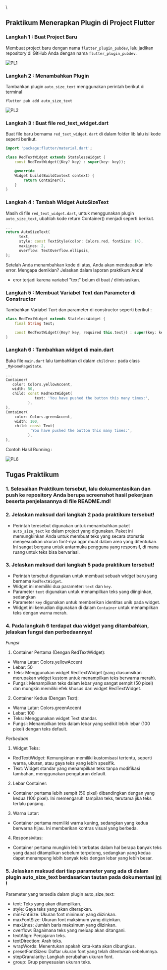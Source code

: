 \
## Praktikum Menerapkan Plugin di Project Flutter

### Langkah 1 : Buat Project Baru

Membuat project baru dengan nama `flutter_plugin_pubdev`, lalu jadikan repository di GitHub Anda dengan nama `flutter_plugin_pubdev`.

![PL1](assets/PL1.png)

### Langkah 2 : Menambahkan Plugin

Tambahkan plugin `auto_size_text` menggunakan perintah berikut di terminal

```
flutter pub add auto_size_text
```

![PL2](assets/PL2.png)

### Langkah 3 : Buat file red_text_widget.dart

Buat file baru bernama `red_text_widget.dart` di dalam folder lib lalu isi kode seperti berikut.

```dart
import 'package:flutter/material.dart';

class RedTextWidget extends StatelessWidget {
    const RedTextWidget({Key? key} : super(key: key));

    @override
    Widget build(BuildContext context) {
        return Container();
    }
}
```

<!-- ![PL3](assets/PL3.png) -->

### Langkah 4 : Tambah Widget AutoSizeText

Masih di file `red_text_widget.dart`, untuk menggunakan plugin `auto_size_text`, ubahlah kode return Container() menjadi seperti berikut.

```dart
...
return AutoSizeText(
      text,
      style: const TextStyle(color: Colors.red, fontSize: 14),
      maxLines: 2,
      overflow: TextOverflow.ellipsis,
);
```

<!-- ![PL4](assets/PL4.png) -->

Setelah Anda menambahkan kode di atas, Anda akan mendapatkan info error. Mengapa demikian? Jelaskan dalam laporan praktikum Anda!

* eror terjadi karena variabel "text" belum di buat / diinisiasikan.

### Langkah 5 : Membuat Variabel Text dan Parameter di Constructor

Tambahkan Variabel `Text` dan parameter di constructor seperti berikut : 

```dart
class RedTextWidget extends StatelessWidget {
    final String text;

    const RedTextWidget({Key? key, required this.text}) : super(key: key);
}

```

<!-- ![PL5](assets/PL5.png) -->

### Langkah 6 : Tambahkan widget di main.dart

Buka file `main.dart` lalu tambahkan di dalam `children:` pada class `_MyHomePageState`.

```dart
...
Container(
   color: Colors.yellowAccent,
   width: 50,
   child: const RedTextWidget(
             text: 'You have pushed the button this many times:',
          ),
),
Container(
    color: Colors.greenAccent,
    width: 100,
    child: const Text(
           'You have pushed the button this many times:',
          ),
),
```

Contoh Hasil Running : 

![PL6](assets/PL6.png)

## Tugas Praktikum 

### 1. Selesaikan Praktikum tersebut, lalu dokumentasikan dan push ke repository Anda berupa screenshot hasil pekerjaan beserta penjelasannya di file README.md!

### 2. Jelaskan maksud dari langkah 2 pada praktikum tersebut!

* Perintah teresebut digunakan untuk menambahkan paket `auto_size_text` ke dalam project yang digunakan. Paket ini memungkinkan Anda untuk membuat teks yang secara otomatis menyesuaikan ukuran font-nya agar muat dalam area yang ditentukan. Ini sangat berguna untuk antarmuka pengguna yang responsif, di mana ruang untuk teks bisa bervariasi.

### 3. Jelaskan maksud dari langkah 5 pada praktikum tersebut!

* Perintah tersebut digunakan untuk membuat sebuah widget baru yang bernama `RedTextWidget`. 
* Widget ini memiliki dua parameter: `text` dan `key`.
* Parameter `text` digunakan untuk menampilkan teks yang diinginkan, sedangkan
* Parameter `key` digunakan untuk memberikan identitas unik pada widget.
* Widget ini kemudian digunakan di dalam `Container` untuk menampilkan teks dengan warna merah.

### 4. Pada langkah 6 terdapat dua widget yang ditambahkan, jelaskan fungsi dan perbedaannya!

*Fungsi*

1. Container Pertama (Dengan RedTextWidget):
* Warna Latar: Colors.yellowAccent
* Lebar: 50
* Teks: Menggunakan widget RedTextWidget (yang diasumsikan merupakan widget kustom untuk menampilkan teks berwarna merah).
* Fungsi: Menampilkan teks dalam lebar yang sangat sempit (50 pixel) dan mungkin memiliki efek khusus dari widget RedTextWidget.

2. Container Kedua (Dengan Text):

* Warna Latar: Colors.greenAccent
* Lebar: 100
* Teks: Menggunakan widget Text standar.
* Fungsi: Menampilkan teks dalam lebar yang sedikit lebih lebar (100 pixel) dengan teks default.

*Perbedaan*

1. Widget Teks:

* RedTextWidget: Kemungkinan memiliki kustomisasi tertentu, seperti warna, ukuran, atau gaya teks yang lebih spesifik.
* Text: Widget standar yang menampilkan teks tanpa modifikasi tambahan, menggunakan pengaturan default.

2. Lebar Container:

* Container pertama lebih sempit (50 pixel) dibandingkan dengan yang kedua (100 pixel). Ini memengaruhi tampilan teks, terutama jika teks terlalu panjang.

3. Warna Latar:

* Container pertama memiliki warna kuning, sedangkan yang kedua berwarna hijau. Ini memberikan kontras visual yang berbeda.

4. Responsivitas:

* Container pertama mungkin lebih terbatas dalam hal berapa banyak teks yang dapat ditampilkan sebelum terpotong, sedangkan yang kedua dapat menampung lebih banyak teks dengan lebar yang lebih besar.

### 5. Jelaskan maksud dari tiap parameter yang ada di dalam plugin auto_size_text berdasarkan tautan pada dokumentasi [ini](https://pub.dev/documentation/auto_size_text/latest/) !

Parameter yang tersedia dalam plugin auto_size_text:

* text: Teks yang akan ditampilkan.
* style: Gaya teks yang akan diterapkan.
* minFontSize: Ukuran font minimum yang diizinkan.
* maxFontSize: Ukuran font maksimum yang diizinkan.
* maxLines: Jumlah baris maksimum yang diizinkan.
* overflow: Bagaimana teks yang meluap akan ditangani.
* textAlign: Penjajaran teks.
* textDirection: Arah teks.
* wrapWords: Menentukan apakah kata-kata akan dibungkus.
* presetFontSizes: Daftar ukuran font yang telah ditentukan sebelumnya.
* stepGranularity: Langkah perubahan ukuran font.
* group: Grup penyesuaian ukuran teks.
